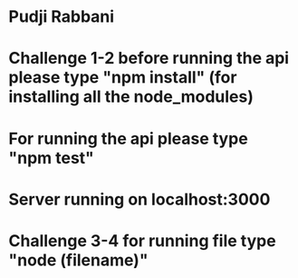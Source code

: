 # Pudji Rabbani
# Challenge 1-2 before running the api please type "npm install" (for installing all the node_modules)
# For running the api please type "npm test"
# Server running on localhost:3000

# Challenge 3-4 for running file type "node (filename)"
